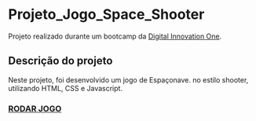 # Projeto_Jogo_Space_Shooter

Projeto realizado durante um bootcamp da [Digital Innovation One](https://digitalinnovation.one).

## Descrição do projeto

Neste projeto, foi desenvolvido um jogo de Espaçonave. no estilo shooter, utilizando HTML, CSS e Javascript.

###   [RODAR JOGO](https://geovaneramirez.github.io/Projeto_Jogo_Space_Shooter/)
